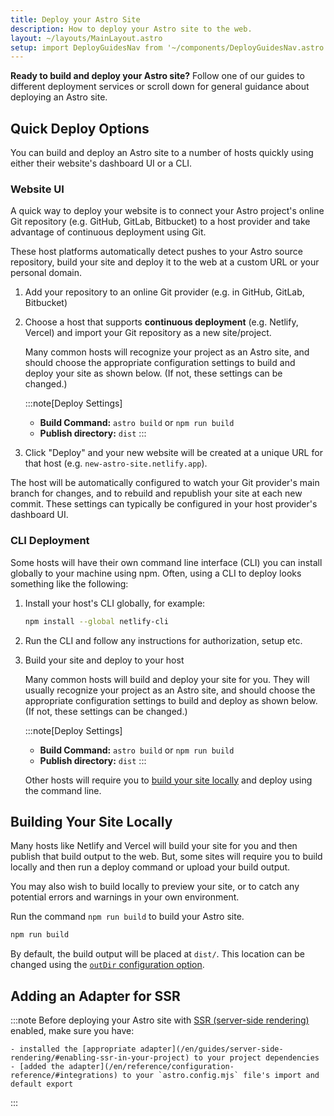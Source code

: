 ```yaml
---
title: Deploy your Astro Site
description: How to deploy your Astro site to the web.
layout: ~/layouts/MainLayout.astro
setup: import DeployGuidesNav from '~/components/DeployGuidesNav.astro';
---
```

**Ready to build and deploy your Astro site?** Follow one of our guides to different deployment services or scroll down for general guidance about deploying an Astro site.

<DeployGuidesNav />

## Quick Deploy Options

You can build and deploy an Astro site to a number of hosts quickly using either their website's dashboard UI or a CLI.

### Website UI

A quick way to deploy your website is to connect your Astro project's online Git repository (e.g. GitHub, GitLab, Bitbucket) to a host provider and take advantage of continuous deployment using Git. 

These host platforms automatically detect pushes to your Astro source repository, build your site and deploy it to the web at a custom URL or your personal domain.

1. Add your repository to an online Git provider (e.g. in GitHub, GitLab, Bitbucket)

1. Choose a host that supports **continuous deployment** (e.g. Netlify, Vercel) and import your Git repository as a new site/project.

    Many common hosts will recognize your project as an Astro site, and should choose the appropriate configuration settings to build and deploy your site as shown below. (If not, these settings can be changed.)

    :::note[Deploy Settings]
    - **Build Command:** `astro build` or `npm run build`
    - **Publish directory:** `dist`
    :::

1. Click "Deploy" and your new website will be created at a unique URL for that host (e.g. `new-astro-site.netlify.app`).


The host will be automatically configured to watch your Git provider's main branch for changes, and to rebuild and republish your site at each new commit. These settings can typically be configured in your host provider's dashboard UI.

### CLI Deployment

Some hosts will have their own command line interface (CLI) you can install globally to your machine using npm. Often, using a CLI to deploy looks something like the following:

1. Install your host's CLI globally, for example:

    ```bash
    npm install --global netlify-cli
    ```

1. Run the CLI and follow any instructions for authorization, setup etc.

1. Build your site and deploy to your host

    Many common hosts will build and deploy your site for you. They will usually recognize your project as an Astro site, and should choose the appropriate configuration settings to build and deploy as shown below. (If not, these settings can be changed.)

    :::note[Deploy Settings]
    - **Build Command:** `astro build` or `npm run build`
    - **Publish directory:** `dist`
    :::


    Other hosts will require you to [build your site locally](#building-your-site-locally) and deploy using the command line.

## Building Your Site Locally

Many hosts like Netlify and Vercel will build your site for you and then publish that build output to the web. But, some sites will require you to build locally and then run a deploy command or upload your build output. 

You may also wish to build locally to preview your site, or to catch any potential errors and warnings in your own environment.

Run the command `npm run build` to build your Astro site.

```bash
npm run build
```

By default, the build output will be placed at `dist/`. This location can be changed using the [`outDir` configuration option](/en/reference/configuration-reference/#outdir). 

## Adding an Adapter for SSR

:::note
Before deploying your Astro site with [SSR (server-side rendering)](/en/guides/server-side-rendering/) enabled, make sure you have:

    - installed the [appropriate adapter](/en/guides/server-side-rendering/#enabling-ssr-in-your-project) to your project dependencies
    - [added the adapter](/en/reference/configuration-reference/#integrations) to your `astro.config.mjs` file's import and default export
:::

